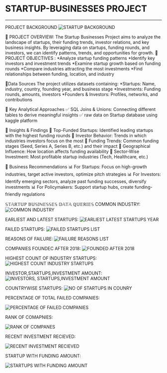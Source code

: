 # STARTUP-BUSINESSES PROJECT 
****
PROJECT BACKGROUND
![STARTUP BACKGROUND](https://github.com/SwikritiKhare/STARTUP-BUSINESSES/blob/main/STARTUP%20QUERIES%20SCREENSHOTS/STARTUP%20BACKGROUND.jpg)

🚀 PROJECT OVERVIEW:
The Startup Businesses Project aims to analyze the landscape of startups, their funding trends, investor relations, and key business insights. By leveraging data on startups, funding rounds, and investors, we can identify patterns, trends, and opportunities for growth.
🚀 PROJECT OBJECTIVES :
  *Analyze startup funding patterns
  *Identify key investors and investment trends
  *Examine startup growth based on funding rounds
  *Compare industries attracting the most investments
  *Find relationships between funding, location, and industry

 🚀Data Sources
The project utilizes datasets containing:
  *Startups: Name, industry, country, founding year, and business stage
  *Investments: Funding rounds, amounts, investors
  *Founders & Investors: Profiles, networks, and contributions

🚀 Key Analytical Approaches
  ✅ SQL Joins & Unions: Connecting different tables to derive meaningful insights
  ✅ raw data on Startup database using kaggle platform

🚀 Insights & Findings
  📌 Top-Funded Startups: Identified leading startups with the highest funding rounds
  📌 Investor Behavior: Trends in which industries investors focus on the most
  📌 Funding Trends: Common funding stages (Seed, Series A, Series B, etc.) and their impact
  📌 Geographical Influence: How location affects funding availability
  📌 Sector-Wise Investment: Most profitable startup industries (Tech, Healthcare, etc.)

🚀 Business Recommendations
  📊 For Startups: Focus on high-growth industries, target active investors, optimize pitch strategies
  📊 For Investors: Identify emerging sectors, analyze past funding successes, diversify investments
  📊 For Policymakers: Support startup hubs, create funding-friendly regulations

𝕊𝕋𝔸ℝ𝕋𝕌ℙ 𝔹𝕌𝕊𝕀ℕ𝔼𝕊𝕊𝔼𝕊 𝔻𝔸𝕋𝔸 ℚ𝕌𝔼ℝ𝕀𝔼𝕊
COMMON INDUSTRY:
![COMMON INDUSTRY]((https://github.com/SwikritiKhare/STARTUP-BUSINESSES/blob/main/STARTUP%20QUERIES%20SCREENSHOTS/COMMON%20INDUSTRY.png))



EARLIEST AND LATEST STARTUPS:
![EARLIEST   LATEST STARTUPS YEAR](https://github.com/SwikritiKhare/STARTUP-BUSINESSES/blob/main/STARTUP%20QUERIES%20SCREENSHOTS/EARLIEST%20%26%20LATEST%20STARTUPS%20YEAR.png)

FAILED STARTUPS:
![FAILED STARTUPS LIST](https://github.com/SwikritiKhare/STARTUP-BUSINESSES/blob/main/STARTUP%20QUERIES%20SCREENSHOTS/FAILED%20STARTUPS%20LIST.png)



REASONS OF FAILURE:
![FAILURE REASONS LIST](https://github.com/SwikritiKhare/STARTUP-BUSINESSES/blob/main/STARTUP%20QUERIES%20SCREENSHOTS/FAILURE%20REASONS%20LIST.png)



COMPANIES FOUNDEC AFTER 2018:
![FOUNDED AFTER 2018](https://github.com/SwikritiKhare/STARTUP-BUSINESSES/blob/main/STARTUP%20QUERIES%20SCREENSHOTS/FOUNDED%20AFTER%202018.png)



HIGHEST COUNT OF INDUSTRY STARTUPS:
![HIGHEST COUNT INDUSTRY STARTUPS](https://github.com/SwikritiKhare/STARTUP-BUSINESSES/blob/main/STARTUP%20QUERIES%20SCREENSHOTS/HIGHEST%20COUNT%20INDUSTRY%20STARTUPS.png)



INVESTOR,STARTUPS,INVESTMENT  AMOUNT:
![INVESTORS, STARTUPS,INVESTMENT  AMOUNT](https://github.com/SwikritiKhare/STARTUP-BUSINESSES/blob/main/STARTUP%20QUERIES%20SCREENSHOTS/INVESTORS%2C%20STARTUPS%2CINVESTMENT%20%20AMOUNT.png)



COUNTRYWISE STARTUPS:
![NO OF STARTUPS IN COUNRY](https://github.com/SwikritiKhare/STARTUP-BUSINESSES/blob/main/STARTUP%20QUERIES%20SCREENSHOTS/NO.OF%20STARTUPS%20IN%20COUNRY.png)



PERCENTAGE OF TOTAL FAILED COMPANIES:

![PERCENTAGE OF FAILED COMPANIES](https://github.com/SwikritiKhare/STARTUP-BUSINESSES/blob/main/STARTUP%20QUERIES%20SCREENSHOTS/PERCENTAGE%20OF%20FAILED%20COMPANIES.png)



RANK OF COMAPNIES:

![RANK OF COMPANES](https://github.com/SwikritiKhare/STARTUP-BUSINESSES/blob/main/STARTUP%20QUERIES%20SCREENSHOTS/RANK%20OF%20COMPANES.png)



RECENT INVESTMENT RECIEVED:

![RECENT INVESTMENT RECIEVED](https://github.com/SwikritiKhare/STARTUP-BUSINESSES/blob/main/STARTUP%20QUERIES%20SCREENSHOTS/RECENT%20INVESTMENT%20RECIEVED.png)


STARTUP WITH FUNDING AMOUNT:

![STARTUPS WITH FUNDING AMOUNT](https://github.com/SwikritiKhare/STARTUP-BUSINESSES/blob/main/STARTUP%20QUERIES%20SCREENSHOTS/STARTUPS%20WITH%20FUNDING%20AMOUNT.png)



####












